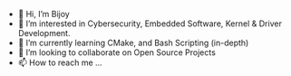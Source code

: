 - 👋 Hi, I’m Bijoy
- 👀 I’m interested in Cybersecurity, Embedded Software, Kernel & Driver Development.
- 🌱 I’m currently learning CMake, and Bash Scripting (in-depth)
- 💞️ I’m looking to collaborate on Open Source Projects 
- 📫 How to reach me ...

<!---
mute019/mute019 is a ✨ special ✨ repository because its `README.md` (this file) appears on your GitHub profile.
You can click the Preview link to take a look at your changes.
--->
